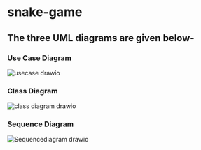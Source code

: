 ﻿# snake-game

 ## The three UML diagrams are given below-

 ### Use Case Diagram
 
 ![usecase drawio](https://github.com/Sarda20/snake-game/assets/68392079/aad9e576-51ab-4b9d-acb7-ece703000c48)

 ### Class Diagram

 ![class diagram drawio](https://github.com/Sarda20/snake-game/assets/68392079/30d0cd93-8466-401a-a92a-a8fa4556b233)

 ### Sequence Diagram

 ![Sequencediagram drawio](https://github.com/Sarda20/snake-game/assets/68392079/81e7d67c-a455-4f46-bb5c-c26f2060e3fc)
